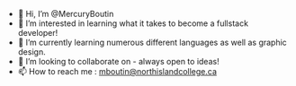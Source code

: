 - 👋 Hi, I’m @MercuryBoutin
- 👀 I’m interested in learning what it takes to become a fullstack developer!
- 🌱 I’m currently learning numerous different languages as well as graphic design.
- 💞️ I’m looking to collaborate on - always open to ideas!
- 📫 How to reach me : mboutin@northislandcollege.ca

